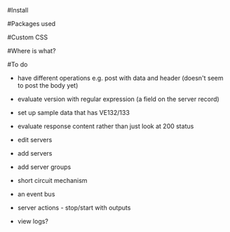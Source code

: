 #Install


#Packages used


#Custom CSS

#Where is what?



#To do
- have different operations e.g. post with data and header (doesn't seem to post the body yet)
- evaluate version with regular expression (a field on the server record)
- set up sample data that has VE132/133
- evaluate response content rather than just look at 200 status

- edit servers
- add servers
- add server groups

- short circuit mechanism
- an event bus

- server actions - stop/start with outputs
- view logs?

